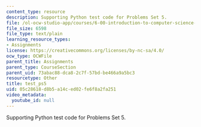 ```yaml
---
content_type: resource
description: Supporting Python test code for Problems Set 5.
file: /ol-ocw-studio-app/courses/6-00-introduction-to-computer-science-and-programming-fall-2008/05c28618d8b5a14ced02fe6f8a2fa251_test_ps5.py
file_size: 6598
file_type: text/plain
learning_resource_types:
- Assignments
license: https://creativecommons.org/licenses/by-nc-sa/4.0/
ocw_type: OCWFile
parent_title: Assignments
parent_type: CourseSection
parent_uid: 73abac88-dca8-2c7f-57bd-be466a9a5bc3
resourcetype: Other
title: test_ps5
uid: 05c28618-d8b5-a14c-ed02-fe6f8a2fa251
video_metadata:
  youtube_id: null
---
```

Supporting Python test code for Problems Set 5.